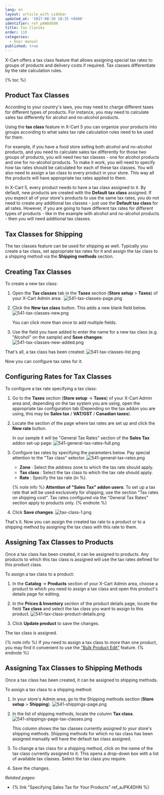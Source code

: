 ```yaml
---
lang: en
layout: article_with_sidebar
updated_at: '2017-08-30 18:35 +0400'
identifier: ref_pAWOdG8N
title: Tax Classes
order: 110
categories:
  - User manual
published: true
---
```

X-Cart offers a tax class feature that allows assigning special tax rates to groups of products and delivery costs if required. Tax classes differentiate by the rate calculation rules.

{% toc %}

## Product Tax Classes

According to your country's laws, you may need to charge different taxes for different types of products. For instance, you may need to calculate sales tax differently for alcohol and no-alcohol products.

Using the **tax class** feature in X-Cart 5 you can organize your products into groups according to what sales tax rate calculation rules need to be used for them.

For example, if you have a food store selling both alcohol and no-alcohol products, and you need to calculate sales tax differently for those two groups of products, you will need two tax classes - one for alcohol products and one for no-alcohol products. To make it work, you will need to specify how tax rates should be calculated for each of these tax classes. You will also need to assign a tax class to every product in your store. This way all the products will have appropriate tax rates applied to them. 

In X-Cart 5, every product needs to have a tax class assigned to it. By default, new products are created with the **Default tax class** assigned. If you expect all of your store's products to use the same tax rates, you do not need to create any additional tax classes - just use the **Default tax class** for all rates. However, if you are going to have different tax rates for different types of products - like in the example with alcohol and no-alcohol products - then you will need additional tax classes.

## Tax Classes for Shipping

The tax classes feature can be used for shipping as well. Typically you create a tax class, set appropriate tax rates for it and assign the tax class to a shipping method via the **Shipping methods** section. 

## Creating Tax Classes

To create a new tax class:

1.  Open the **Tax classes** tab in the **Taxes** section (**Store setup** > **Taxes**) of your X-Cart Admin area: 
    ![541-tax-classes-page.png]({{site.baseurl}}/attachments/ref_pAWOdG8N/541-tax-classes-page.png)

2.  Click the **New tax class** button. This adds a new blank field below. 
    ![541-tax-classes-new.png]({{site.baseurl}}/attachments/ref_pAWOdG8N/541-tax-classes-new.png)
    
    You can click more than once to add multiple fields.

3.  Use the field you have added to enter the name for a new tax class (e.g. "Alcohol" on the sample) and **Save changes**: 
    ![541-tax-classes-new-added.png]({{site.baseurl}}/attachments/ref_pAWOdG8N/541-tax-classes-new-added.png)

That's all, a tax class has been created:
![541-tax-classes-list.png]({{site.baseurl}}/attachments/ref_pAWOdG8N/541-tax-classes-list.png)

Now you can configure tax rates for it. 

## Configuring Rates for Tax Classes

To configure a tax rate specifying a tax class:

1. Go to the **Taxes** section (**Store setup** -> **Taxes**) of your X-Cart Admin area and, depending on the tax system you are using, open the appropriate tax configuration tab (Depending on the tax addon you are using, this may be **Sales tax** / **VAT/GST** / **Canadian taxes**).

2. Locate the section of the page where tax rates are set up and click the **New rate** button. 
   
   In our sample it will be "General Tax Rates" section of the **Sales Tax** addon set-up page:
   ![541-general-tax-rates-full.png]({{site.baseurl}}/attachments/ref_pAWOdG8N/541-general-tax-rates-full.png)

3. Configure tax rates by specifying the parameters below. Pay special attention to the "Tax class" selector.
   ![541-general-tax-rates.png]({{site.baseurl}}/attachments/ref_pAWOdG8N/541-general-tax-rates.png)
   
   * **Zone** : Select the address zone to which the tax rate should apply.
   * **Tax class** : Select the tax class to which the tax rate should apply.
   * **Rate** : Specify the tax rate (in %).
   
   {% note info %}
   **Attention of "Sales Tax" addon users**: To set up a tax rate that will be used exclusively for shipping, use the section "Tax rates on shipping cost". Tax rates configured via the "General Tax Rates" section apply to products only.
   {% endnote %}
   
4. Click **Save changes**.
   ![tax-class-1.png]({{site.baseurl}}/attachments/ref_pAWOdG8N/tax-class-1.png)

That's it. Now you can assign the created tax rate to a product or to a shipping method by assigning the tax class with this rate to them.

## Assigning Tax Classes to Products

Once a tax class has been created, it can be assigned to products. Any products to which this tax class is assigned will use the tax rates defined for this product class.

To assign a tax class to a product:

1.  In the **Catalog** -> **Products** section of your X-Cart Admin area, choose a product to which you need to assign a tax class and open this product's details page for editing.

2.  In the **Prices & Inventory** section of the product details page, locate the field **Tax class** and select the tax class you want to assign to this product.
    ![541-tax-class-product-details.png]({{site.baseurl}}/attachments/ref_pAWOdG8N/541-tax-class-product-details.png)

3.  Click **Update product** to save the changes.

The tax class is assigned.

{% note info %}
If you need to assign a tax class to more than one product, you may find it convenient to use the ["Bulk Product Edit"](https://kb.x-cart.com/products/bulk_edit.html#bulk-edit-price-and-membership) feature.
{% endnote %}

## Assigning Tax Classes to Shipping Methods

Once a tax class has been created, it can be assigned to shipping methods.

To assign a tax class to a shipping method:

1. In your store's Admin area, go to the Shipping methods section (**Store setup** > **Shipping**).
   ![541-shippings-page.png]({{site.baseurl}}/attachments/ref_pAWOdG8N/541-shippings-page.png)

2. In the list of shipping methods, locate the column **Tax class**. 
   ![541-shippings-page-tax-classes.png]({{site.baseurl}}/attachments/ref_pAWOdG8N/541-shippings-page-tax-classes.png)
   
   This column shows the tax classes currently assigned to your store's shipping methods. Shipping methods for which no tax class has been assigned manually will have the default tax class assigned.

3. To change a tax class for a shipping method, click on the name of the tax class currently assigned to it. This opens a drop-down box with a list of available tax classes. Select the tax class you require.

4. Save the changes.


_Related pages:_

*   {% link "Specifying Sales Tax for Your Products" ref_aJPK4DHN %}

